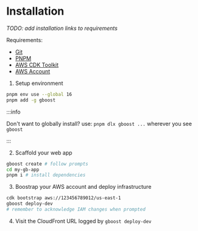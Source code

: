 # Installation
_TODO: add installation links to requirements_

Requirements:
- [Git](https://git-scm.com/)
- [PNPM](https://pnpm.io/)
- [AWS CDK Toolkit](https://docs.aws.amazon.com/cdk/v2/guide/cli.html)
- [AWS Account](https://aws.amazon.com/getting-started/)

1. Setup environment
```bash
pnpm env use --global 16
pnpm add -g gboost
```

:::info

Don't want to globally install? use: `pnpm dlx gboost ...` wherever you see `gboost`

:::

2. Scaffold your web app
```bash
gboost create # follow prompts
cd my-gb-app
pnpm i # install dependencies
```

3. Boostrap your AWS account and deploy infrastructure
```bash
cdk bootstrap aws://123456789012/us-east-1
gboost deploy-dev
# remember to acknowledge IAM changes when prompted
```

4. Visit the CloudFront URL logged by `gboost deploy-dev`